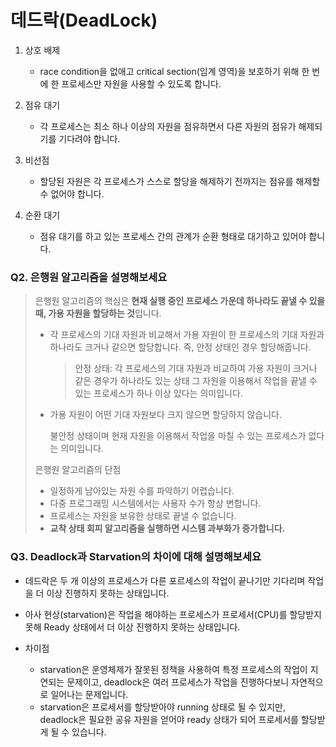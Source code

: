 # 데드락(DeadLock)

1. 상호 배제 
    - race condition을 없애고 critical section(임계 영역)을 보호하기 위해 한 번에 한 프로세스만 자원을 사용할 수 있도록 합니다. 

2. 점유 대기 
    - 각 프로세스는 최소 하나 이상의 자원을 점유하면서 다른 자원의 점유가 해제되기를 기다려야 합니다.

3. 비선점
    - 할당된 자원은 각 프로세스가 스스로 할당을 해제하기 전까지는 점유를 해제할 수 없어야 합니다. 

4. 순환 대기 
    - 점유 대기를 하고 있는 프로세스 간의 관계가 순환 형태로 대기하고 있어야 합니다. 

### Q2. 은행원 알고리즘을 설명해보세요
> 은행원 알고리즘의 핵심은 **현재 실행 중인 프로세스 가운데 하나라도 끝낼 수 있을 때, 가용 자원을 할당하는 것**입니다. 
>
> - 각 프로세스의 기대 자원과 비교해서 가용 자원이 한 프로세스의 기대 자원과 하나라도 크거나 같으면 할당합니다. 
> 즉, 안정 상태인 경우 할당해줍니다.
>   > 안정 상태: 각 프로세스의 기대 자원과 비교하여 가용 자원이 크거나 같은 경우가 하나라도 있는 상태
>   > 그 자원을 이용해서 작업을 끝낼 수 있는 프로세스가 하나 이상 있다는 의미입니다. 
>
> - 가용 자원이 어떤 기대 자원보다 크지 않으면 할당하지 않습니다.
> 
>   불안정 상태이며 현재 자원을 이용해서 작업을 마칠 수 있는 프로세스가 없다는 의미입니다. 
>
> 은행원 알고리즘의 단점
> - 일정하게 남아있는 자원 수를 파악하기 어렵습니다. 
> - 다중 프로그래밍 시스템에서는 사용자 수가 항상 변합니다. 
> - 프로세스는 자원을 보유한 상태로 끝낼 수 없습니다.
> - **교착 상태 회피 알고리즘을 실행하면 시스템 과부화가 증가합니다.**

### Q3. Deadlock과 Starvation의 차이에 대해 설명해보세요

- 데드락은 두 개 이상의 프로세스가 다른 포르세스의 작업이 끝나기만 기다리며 작업을 더 이상 진행하지 못하는 상태입니다. 

- 아사 현상(starvation)은 작업을 해야하는 프로세스가 프로세서(CPU)를 할당받지 못해 Ready 상태에서 더 이상 진행하지 못하는 상태입니다. 

- 차이점
    - starvation은 운영체제가 잘못된 정책을 사용하여 특정 프로세스의 작업이 지연되는 문제이고, deadlock은 여러 프로세스가 작업을 진행하다보니 자연적으로 일어나는 문제입니다.
    - starvation은 프로세서를 할당받아야 running 상태로 될 수 있지만, deadlock은 필요한 공유 자원을 얻어야 ready 상태가 되어 프로세서를 할당받게 될 수 있습니다. 

